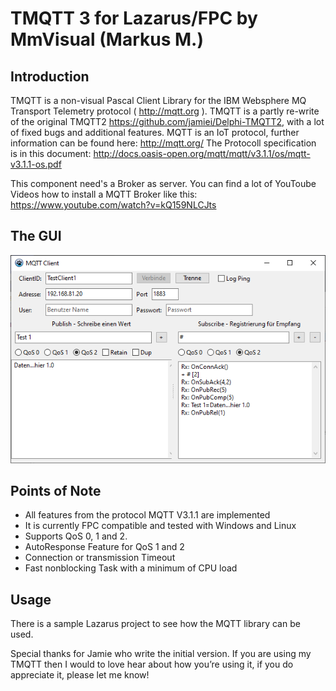 # TMQTT 3 for Lazarus/FPC by MmVisual (Markus M.)


## Introduction

TMQTT is a non-visual Pascal Client Library for the IBM Websphere MQ Transport Telemetry protocol ( http://mqtt.org ).
TMQTT is a partly re-write of the original TMQTT2 https://github.com/jamiei/Delphi-TMQTT2, with a lot of fixed bugs and additional features.
MQTT is an IoT protocol, further information can be found here: http://mqtt.org/
The Protocoll specification is in this document: http://docs.oasis-open.org/mqtt/mqtt/v3.1.1/os/mqtt-v3.1.1-os.pdf

This component need's a Broker as server. You can find a lot of YouToube Videos how to install a MQTT Broker like this: https://www.youtube.com/watch?v=kQ159NLCJts


## The GUI

![The GUI](https://github.com/mmvisualgit/TMQTT3---Pascal/blob/main/MQTT_Demo.png?raw=true)

## Points of Note

* All features from the protocol MQTT V3.1.1 are implemented
* It is currently FPC compatible and tested with Windows and Linux
* Supports QoS 0, 1 and 2.
* AutoResponse Feature for QoS 1 and 2
* Connection or transmission Timeout
* Fast nonblocking Task with a minimum of CPU load


## Usage

There is a sample Lazarus project to see how the MQTT library can be used.

Special thanks for Jamie who write the initial version.
If you are using my TMQTT then I would to love hear about how you’re using it, if you do appreciate it, please let me know!
